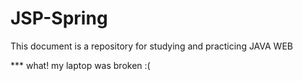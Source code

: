# JSP-Spring

This document is a repository for studying and practicing JAVA WEB

*** what! my laptop was broken :(
